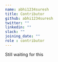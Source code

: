 ```yaml
---
name: abhi1234suresh
title: Contributor
github: abhi1234suresh
twitter: ""
linkedin: ""
slack: ""
joining_date: ""
role : contributor
---
```


Still waiting for this
